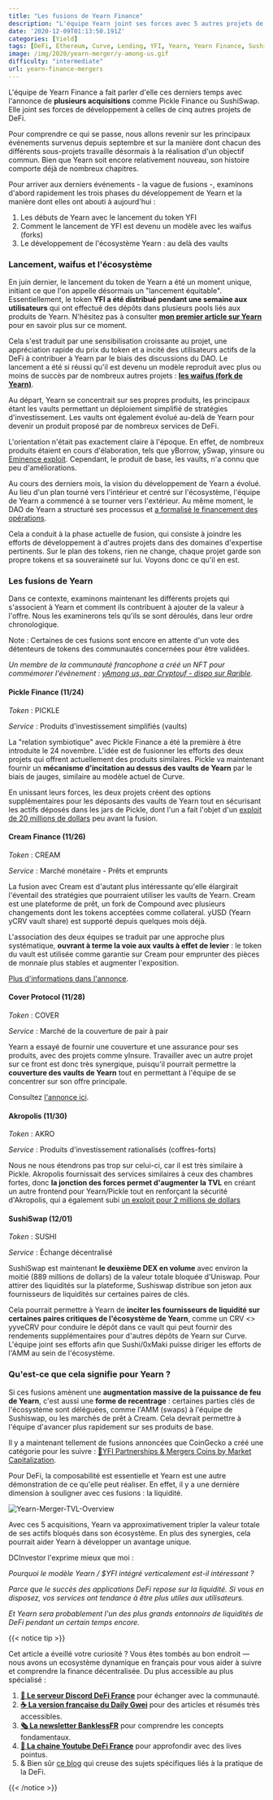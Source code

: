 ```yaml
---
title: "Les fusions de Yearn Finance"
description: "L'équipe Yearn joint ses forces avec 5 autres projets de la DeFi. Qu'est-ce que cela signifie pour l'ecosystème Yearn Finance ?"
date: '2020-12-09T01:13:50.191Z'
categories: [Yield]
tags: [DeFi, Ethereum, Curve, Lending, YFI, Yearn, Yearn Finance, SushiSwap]
image: /img/2020/yearn-merger/y-among-us.gif
difficulty: "intermediate"
url: yearn-finance-mergers
---
```


L'équipe de Yearn Finance a fait parler d'elle ces derniers temps avec l'annonce de **plusieurs acquisitions** comme Pickle Finance ou SushiSwap. Elle joint ses forces de développement à celles de cinq autres projets de DeFi.

Pour comprendre ce qui se passe, nous allons revenir sur les principaux événements survenus depuis septembre et sur la manière dont chacun des différents sous-projets travaille désormais à la réalisation d'un objectif commun. Bien que Yearn soit encore relativement nouveau, son histoire comporte déjà de nombreux chapitres. 

Pour arriver aux derniers événements - la vague de fusions -, examinons d'abord rapidement les trois phases du développement de Yearn et la manière dont elles ont abouti à aujourd'hui :

1. Les débuts de Yearn avec le lancement du token YFI
2. Comment le lancement de YFI est devenu un modèle avec les waifus (forks)
3. Le développement de l'écosystème Yearn : au delà des vaults

### Lancement, waifus et l'écosystème

En juin dernier, le lancement du token de Yearn a été un moment unique, initiant ce que l'on appelle désormais un "lancement équitable". Essentiellement, le token **YFI a été distribué pendant une semaine aux utilisateurs** qui ont effectué des dépôts dans plusieurs pools liés aux produits de Yearn. N'hésitez pas à consulter **[mon premier article sur Yearn](https://tokenbrice.xyz/content/posts/2020/yearn-finance-YFI.fr.md)** pour en savoir plus sur ce moment.

Cela s'est traduit par une sensibilisation croissante au projet, une appréciation rapide du prix du token et a incité des utilisateurs actifs de la DeFi  à contribuer à Yearn par le biais des discussions du DAO. Le lancement a été si réussi qu'il est devenu un modèle reproduit avec plus ou moins de succès par de nombreux autres projets : **[les waifus (fork de Yearn)](https://tokenbrice.xyz/content/posts/2020/yearn-waifus.fr.md)**.

Au départ, Yearn se concentrait sur ses propres produits, les principaux étant les vaults permettant un déploiement simplifié de stratégies d'investissement. Les vaults ont également évolué au-delà de Yearn pour devenir un produit proposé par de nombreux services de DeFi.

L'orientation n'était pas exactement claire à l'époque. En effet, de nombreux produits étaient en cours d'élaboration, tels que yBorrow, ySwap, yinsure ou [Eminence exploit](https://decrypt.co/43292/eminence-finance-exploit-leads-to-degen-soul-searching). Cependant, le produit de base, les vaults, n'a connu que peu d'améliorations.

Au cours des derniers mois, la vision du développement de Yearn a évolué. Au lieu d'un plan tourné vers l'intérieur et centré sur l'écosystème, l'équipe de Yearn a commencé à se tourner vers l'extérieur. Au même moment, le DAO de Yearn a structuré ses processus et [a formalisé le financement des opérations](https://gov.yearn.finance/t/yip-54-formalize-operations-funding/7956). 

Cela a conduit à la phase actuelle de fusion, qui consiste à joindre les efforts de développement à d'autres projets dans des domaines d'expertise pertinents. Sur le plan des tokens, rien ne change, chaque projet garde son propre tokens et sa souveraineté sur lui. Voyons donc ce qu'il en est.

### Les fusions de Yearn

Dans ce contexte, examinons maintenant les différents projets qui s'associent à Yearn et comment ils contribuent à ajouter de la valeur à l'offre. Nous les examinerons tels qu'ils se sont déroulés, dans leur ordre chronologique.

Note : Certaines de ces fusions sont encore en attente d'un vote des détenteurs de tokens des communautés concernées pour être validées.


*Un membre de la communauté francophone a créé un NFT pour commémorer l'évènement : [yAmong us, par Cryptouf - dispo sur Rarible](https://app.rarible.com/token/0xd07dc4262bcdbf85190c01c996b4c06a461d2430:90731:0xac6d5c44c7a089101c53735211b12f5f722c7688).*

#### Pickle Finance (11/24)

_Token_ : PICKLE

_Service_ : Produits d'investissement simplifiés (vaults)

La "relation symbiotique" avec Pickle Finance a été la première à être introduite le 24 novembre. L'idée est de fusionner les efforts des deux projets qui offrent actuellement des produits similaires. Pickle va maintenant fournir un **mécanisme d'incitation au dessus des vaults de Yearn** par le biais de jauges, similaire au modèle actuel de Curve.

En unissant leurs forces, les deux projets créent des options supplémentaires pour les déposants des vaults de Yearn tout en sécurisant les actifs déposés dans les jars de Pickle, dont l'un a fait l'objet d'un [exploit de 20 millions de dollars](https://cointelegraph.com/news/pickle-in-a-pickle-as-attacker-swipes-20-million-in-evil-jar-exploit) peu avant la fusion.

#### Cream Finance (11/26)

_Token_ : CREAM

_Service_ : Marché monétaire - Prêts et emprunts

La fusion avec Cream est d'autant plus intéressante qu'elle élargirait l'éventail des stratégies que pourraient utiliser les vaults de Yearn. Cream est une plateforme de prêt, un fork de Compound avec plusieurs changements dont les tokens acceptées comme collateral. yUSD (Yearn yCRV vault share) est supporté depuis quelques mois déjà.

L'association des deux équipes se traduit par une approche plus systématique, **ouvrant à terme la voie aux vaults à effet de levier** : le token du vault est utilisée comme garantie sur Cream pour emprunter des pièces de monnaie plus stables et augmenter l'exposition.

[Plus d'informations dans l'annonce](https://medium.com/iearn/yearn-cream-v2-merger-e9fa6c6989b4).

#### Cover Protocol (11/28)

_Token_ : COVER

_Service_ : Marché de la couverture de pair à pair

Yearn a essayé de fournir une couverture et une assurance pour ses produits, avec des projets comme yInsure. Travailler avec un autre projet sur ce front est donc très synergique, puisqu'il pourrait permettre la **couverture des vaults de Yearn** tout en permettant à l'équipe de se concentrer sur son offre principale.

Consultez [l'annonce ici](https://medium.com/iearn/yearn-cover-merger-651142828c45).

#### Akropolis (11/30)

_Token_ : AKRO

_Service_ : Produits d'investissement rationalisés (coffres-forts)

Nous ne nous étendrons pas trop sur celui-ci, car il est très similaire à Pickle. Akropolis fournissait des services similaires à ceux des chambres fortes, donc **la jonction des forces permet d'augmenter la TVL** en créant un autre frontend pour Yearn/Pickle tout en renforçant la sécurité d'Akropolis, qui a également subi [un exploit pour 2 millions de dollars](https://news.bitcoin.com/hackers-drain-2-million-in-dai-from-defi-protocol-akropolis/)

#### SushiSwap (12/01)

_Token_ : SUSHI

_Service_ : Échange décentralisé

SushiSwap est maintenant **le deuxième DEX en volume** avec environ la moitié (889 millions de dollars) de la valeur totale bloquée d'Uniswap. Pour attirer des liquidités sur la plateforme, Sushiswap distribue son jeton aux fournisseurs de liquidités sur certaines paires de clés.

Cela pourrait permettre à Yearn de **inciter les fournisseurs de liquidité sur certaines paires critiques de l'écosystème de Yearn**, comme un CRV &lt;> yyveCRV pour conduire le dépôt dans ce vault qui peut fournir des rendements supplémentaires pour d'autres dépôts de Yearn sur Curve. L'équipe joint ses efforts afin que Sushi/0xMaki puisse diriger les efforts de l'AMM au sein de l'écosystème.

### Qu'est-ce que cela signifie pour Yearn ?

Si ces fusions amènent une **augmentation massive de la puissance de feu de Yearn**, c'est aussi une **forme de recentrage** : certaines parties clés de l'écosystème sont déléguées, comme l'AMM (swaps) à l'équipe de Sushiswap, ou les marchés de prêt à Cream. Cela devrait permettre à l'équipe d'avancer plus rapidement sur ses produits de base.

Il y a maintenant tellement de fusions annoncées que CoinGecko a créé une catégorie pour les suivre : [🦎YFI Partnerships & Mergers Coins by Market Capitalization](https://www.coingecko.com/en?category_id=yearn-yfi-partnerships-mergers&view=market).

Pour DeFi, la composabilité est essentielle et Yearn est une autre démonstration de ce qu'elle peut réaliser. En effet, il y a une dernière dimension à souligner avec ces fusions : la liquidité. 

![Yearn-Merger-TVL-Overview](/img/2020/yearn-merger/yearn-merger-tvl.png "Yearn et les acquisitions en termes de valeur totale des actifs déposés (exprimé en  millions de $)")

Avec ces 5 acquisitions, Yearn va approximativement tripler la valeur totale de ses actifs bloqués dans son écosystème. En plus des synergies, cela pourrait aider Yearn à développer un avantage unique.

DCInvestor l'exprime mieux que moi :

_Pourquoi le modèle Yearn / $YFI intégré verticalement est-il intéressant ?_

_Parce que le succès des applications DeFi repose sur la liquidité. Si vous en disposez, vos services ont tendance à être plus utiles aux utilisateurs._

_Et Yearn sera probablement l'un des plus grands entonnoirs de liquidités de DeFi pendant un certain temps encore._
</div>

{{< notice tip >}}

Cet article a éveillé votre curiosité ? Vous êtes tombés au bon endroit — nous avons un ecosystème dynamique en français pour vous aider à suivre et comprendre la finance décentralisée. Du plus accessible au plus spécialisé :
1. **[💬 Le serveur Discord DeFi France](https://discord.gg/3bWZcK2)** pour échanger avec la communauté.
2. **[☕ La version française du Daily Gwei](https://thedailygweifr.substack.com/)** pour des articles et résumés très accessibles.
3. **[🗞 La newsletter BanklessFR](https://banklessfr.substack.com/)** pour comprendre les concepts fondamentaux.
4. **[🎥 La chaine Youtube DeFi France](https://www.youtube.com/channel/UCefQC4Y-X9MBRuYBKc2waiQ)** pour approfondir avec des lives pointus.
5. & Bien sûr [ce blog](/fr/) qui creuse des sujets spécifiques liés à la pratique de la DeFi.

{{< /notice >}}